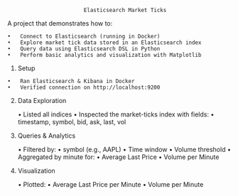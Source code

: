                            Elasticsearch Market Ticks

A project that demonstrates how to:

	•	Connect to Elasticsearch (running in Docker)
	•	Explore market tick data stored in an Elasticsearch index
	•	Query data using Elasticsearch DSL in Python
	•	Perform basic analytics and visualization with Matplotlib

  1.	Setup
     
	•	Ran Elasticsearch & Kibana in Docker
	•	Verified connection on http://localhost:9200
	
2.	Data Exploration
	
	•	Listed all indices
	•	Inspected the market-ticks index with fields:
	•	timestamp, symbol, bid, ask, last, vol
	
3.	Queries & Analytics
	
	•	Filtered by:
	•	symbol (e.g., AAPL)
	•	Time window
	•	Volume threshold
	•	Aggregated by minute for:
	•	Average Last Price
	•	Volume per Minute
	
4.	Visualization
	
	•	Plotted:
	•	Average Last Price per Minute
	•	Volume per Minute
